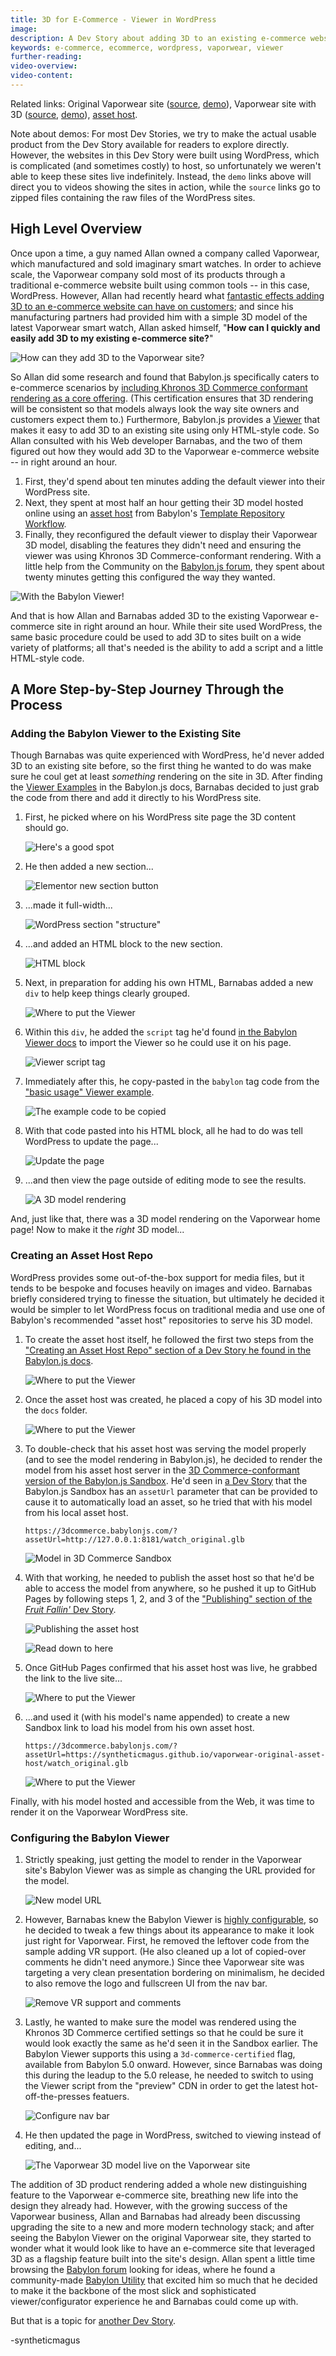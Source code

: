 ```yaml
---
title: 3D for E-Commerce - Viewer in WordPress
image:
description: A Dev Story about adding 3D to an existing e-commerce website, the fast way.
keywords: e-commerce, ecommerce, wordpress, vaporwear, viewer
further-reading:
video-overview:
video-content:
---
```


Related links:
Original Vaporwear site ([source](https://github.com/syntheticmagus/vaporwear-original-asset-host/tree/main/wp_sites_sources/vaporwear),
[demo](https://syntheticmagus.github.io/vaporwear-original-asset-host/vaporwear_wp_original.mp4)),
Vaporwear site with 3D ([source](https://github.com/syntheticmagus/vaporwear-original-asset-host/tree/main/wp_sites_sources/vaporwear_viewer),
[demo](https://syntheticmagus.github.io/vaporwear-original-asset-host/vaporwear_wp_with_viewer.mp4)),
[asset host](https://github.com/syntheticmagus/vaporwear-original-asset-host/).

Note about demos: For most Dev Stories, we try to make the actual usable
product from the Dev Story available for readers to explore directly.
However, the websites in this Dev Story were built using WordPress, which
is complicated (and sometimes costly) to host, so unfortunately we weren't
able to keep these sites live indefinitely. Instead, the `demo` links
above will direct you to videos showing the sites in action, while the
`source` links go to zipped files containing the raw files of the
WordPress sites.

## High Level Overview

Once upon a time, a guy named Allan owned a company called Vaporwear, which
manufactured and sold imaginary smart watches. In order to achieve scale,
the Vaporwear company sold most of its products through a traditional
e-commerce website built using common tools -- in this case, WordPress.
However, Allan had recently heard what
[fantastic effects adding 3D to an e-commerce website can have on customers](https://www.zdnet.com/article/2021-is-the-year-that-3d-and-augmented-reality-for-commerce-cashes-in/);
and since his manufacturing partners had provided him with a simple 3D
model of the latest Vaporwear smart watch, Allan asked himself, "**How can
I quickly and easily add 3D to my existing e-commerce site?**"

![How can they add 3D to the Vaporwear site?](/img/devStories/vaporwearViewer/vaporwear_viewer_question.png)

So Allan did some research and found that Babylon.js specifically
caters to e-commerce scenarios by
[including Khronos 3D Commerce conformant rendering as a core offering](/setup/support/3D_commerce_certif).
(This certification ensures that 3D rendering will be consistent so that
models always look the way site owners and customers expect them to.)
Furthermore, Babylon.js provides a
[Viewer](/features/featuresDeepDive/babylonViewer)
that makes it easy to add 3D to an existing site using only HTML-style
code. So Allan consulted with his Web developer Barnabas, and the two of
them figured out how they would add 3D to the Vaporwear e-commerce
website -- in right around an hour.

1. First, they'd spend about ten minutes adding the default viewer into
    their WordPress site.
1. Next, they spent at most half an hour getting their 3D model hosted
    online using an
    [asset host](https://github.com/BabylonJS/asset-host-template)
    from Babylon's
    [Template Repository Workflow](/setup/templates/repos/templateRepositories#the-template-repository-workflow).
1. Finally, they reconfigured the default viewer to display their Vaporwear
    3D model, disabling the features they didn't need and ensuring the
    viewer was using Khronos 3D Commerce-conformant rendering. With a
    little help from the Community on the
    [Babylon.js forum](https://forum.babylonjs.com/questions),
    they spent about twenty minutes getting this configured the way they
    wanted.

![With the Babylon Viewer!](/img/devStories/vaporwearViewer/vaporwear_viewer_answer.png)

And that is how Allan and Barnabas added 3D to the existing Vaporwear
e-commerce site in right around an hour. While their site used WordPress,
the same basic procedure could be used to add 3D to sites built on a wide
variety of platforms; all that's needed is the ability to add a script and
a little HTML-style code.

## A More Step-by-Step Journey Through the Process

### Adding the Babylon Viewer to the Existing Site

Though Barnabas was quite experienced with WordPress, he'd never added 3D
to an existing site before, so the first thing he wanted to do was make
sure he coul get at least *something* rendering on the site in 3D. After
finding the
[Viewer Examples](/features/featuresDeepDive/babylonViewer/viewerExamples#basic-usage)
in the Babylon.js docs, Barnabas decided to just grab the code from there
and add it directly to his WordPress site.

1. First, he picked where on his WordPress site page the 3D content
    should go.

    ![Here's a good spot](/img/devStories/vaporwearViewer/01_deciding_where.png)
1. He then added a new section...

    ![Elementor new section button](/img/devStories/vaporwearViewer/03_new_section.png)
1. ...made it full-width...

    ![WordPress section "structure"](/img/devStories/vaporwearViewer/04_structure.png!500)
1. ...and added an HTML block to the new section.

    ![HTML block](/img/devStories/vaporwearViewer/05_html_block.png)
1. Next, in preparation for adding his own HTML, Barnabas added a new
    `div` to help keep things clearly grouped.

    ![Where to put the Viewer](/img/devStories/vaporwearViewer/06_div.png)
1. Within this `div`, he added the `script` tag he'd found
    [in the Babylon Viewer docs](/features/featuresDeepDive/babylonViewer#display-3d-models-on-your-webpage)
    to import the Viewer so he could use it on his page.

    ![Viewer script tag](/img/devStories/vaporwearViewer/07_script.png)
1. Immediately after this, he copy-pasted in the `babylon` tag code
    from the
    ["basic usage" Viewer example](https://github.com/BabylonJS/Babylon.js/tree/master/packages/tools/viewer/public/basicExample.html#L18-L31).

    ![The example code to be copied](/img/devStories/vaporwearViewer/08_copy-paste.png)
1. With that code pasted into his HTML block, all he had to do was tell
    WordPress to update the page...

    ![Update the page](/img/devStories/vaporwearViewer/09_update.png)
1. ...and then view the page outside of editing mode to see the results.

    ![A 3D model rendering](/img/devStories/vaporwearViewer/10_first_render.png)

And, just like that, there was a 3D model rendering on the Vaporwear home
page! Now to make it the *right* 3D model...

### Creating an Asset Host Repo

WordPress provides some out-of-the-box support for media files, but it
tends to be bespoke and focuses heavily on images and video. Barnabas
briefly considered trying to finesse the situation, but ultimately he
decided it would be simpler to let WordPress focus on traditional media
and use one of Babylon's recommended "asset host" repositories to serve
his 3D model.

1. To create the asset host itself, he followed the first two steps
    from the
    ["Creating an Asset Host Repo" section of a Dev Story he found in the Babylon.js docs](./fruitFalling#creating-an-asset-host-repo).

    ![Where to put the Viewer](/img/devStories/vaporwearViewer/11_create_asset_host.png)
1. Once the asset host was created, he placed a copy of his 3D model
    into the `docs` folder.

    ![Where to put the Viewer](/img/devStories/vaporwearViewer/12_docs_folder.png)
1. To double-check that his asset host was serving the model properly
    (and to see the model rendering in Babylon.js), he decided to render
    the model from his asset host server in the
    [3D Commerce-conformant version of the Babylon.js Sandbox](https://3dcommerce.babylonjs.com/).
    He'd seen in
    [a Dev Story](#creating-an-asset-host-repo)
    that the Babylon.js Sandbox has an `assetUrl` parameter that can be
    provided to cause it to automatically load an asset, so he tried that
    with his model from his local asset host.

    ```text
    https://3dcommerce.babylonjs.com/?assetUrl=http://127.0.0.1:8181/watch_original.glb
    ```

    ![Model in 3D Commerce Sandbox](/img/devStories/vaporwearViewer/13_sandbox_from_local.png)
1. With that working, he needed to publish the asset host so that he'd
    be able to access the model from anywhere, so he pushed it up to
    GitHub Pages by following steps 1, 2, and 3 of the
    ["Publishing" section of the *Fruit Fallin'* Dev Story](./fruitFalling#publishing-the-test-app-on-github-pages).

    ![Publishing the asset host](/img/devStories/vaporwearViewer/14_github_pages_start.png)

    ![Read down to here](/img/devStories/vaporwearViewer/15_github_pages_stop.png)
1. Once GitHub Pages confirmed that his asset host was live, he grabbed
    the link to the live site...

    ![Where to put the Viewer](/img/devStories/vaporwearViewer/16_github_pages_link.png)
1. ...and used it (with his model's name appended) to create a new
    Sandbox link to load his model from his own asset host.

    ```text
    https://3dcommerce.babylonjs.com/?assetUrl=https://syntheticmagus.github.io/vaporwear-original-asset-host/watch_original.glb
    ```

    ![Where to put the Viewer](/img/devStories/vaporwearViewer/17_sandbox_from_web.png)

Finally, with his model hosted and accessible from the Web, it was time
to render it on the Vaporwear WordPress site.

### Configuring the Babylon Viewer

1. Strictly speaking, just getting the model to render in the Vaporwear
    site's Babylon Viewer was as simple as changing the URL provided
    for the model.

    ![New model URL](/img/devStories/vaporwearViewer/18_new_model_url.png)
1. However, Barnabas knew the Babylon Viewer is
    [highly configurable](/features/featuresDeepDive/babylonViewer/configuringViewer),
    so he decided to tweak a few things about its appearance to make it
    look just right for Vaporwear. First, he removed the leftover code
    from the sample adding VR support. (He also cleaned up a lot of
    copied-over comments he didn't need anymore.) Since thee Vaporwear
    site was targeting a very clean presentation bordering on minimalism,
    he decided to also remove the logo and fullscreen UI from the nav bar.

    ![Remove VR support and comments](/img/devStories/vaporwearViewer/19_delete_vr_and_comments.png)
1. Lastly, he wanted to make sure the model was rendered using the
    Khronos 3D Commerce certified settings so that he could be sure it
    would look exactly the same as he'd seen it in the Sandbox earlier.
    The Babylon Viewer supports this using a `3d-commerce-certified` flag,
    available from Babylon 5.0 onward. However, since Barnabas was doing
    this during the leadup to the 5.0 release, he needed to switch to
    using the Viewer script from the "preview" CDN in order to get the
    latest hot-off-the-presses featuers.

    ![Configure nav bar](/img/devStories/vaporwearViewer/20_change_params.png)
1. He then updated the page in WordPress, switched to viewing instead of
    editing, and...

    ![The Vaporwear 3D model live on the Vaporwear site](/img/devStories/vaporwearViewer/21_result.png)

The addition of 3D product rendering added a whole new distinguishing
feature to the Vaporwear e-commerce site, breathing new life into the
design they already had. However, with the growing success of the
Vaporwear business, Allan and Barnabas had already been discussing
upgrading the site to a new and more modern technology stack; and after
seeing the Babylon Viewer on the original Vaporwear site, they started
to wonder what it would look like to have an e-commerce site that
leveraged 3D as a flagship feature built into the site's design. Allan
spent a little time browsing the
[Babylon forum](https://forum.babylonjs.com/c/demos)
looking for ideas, where he found a community-made
[Babylon Utility](/guidedLearning/devStories/showroomCamera)
that excited him so much that he decided to make it the backbone of
the most slick and sophisticated viewer/configurator experience he and
Barnabas could come up with.

But that is a topic for [another Dev Story](./vaporwearConfigurator).

-syntheticmagus
